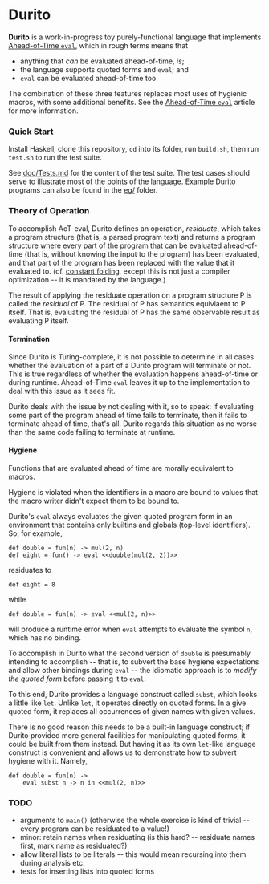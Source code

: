 Durito
======

**Durito** is a work-in-progress toy purely-functional language
that implements [Ahead-of-Time `eval`][], which in rough terms
means that

*   anything that *can* be evaluated ahead-of-time, *is*;
*   the language supports quoted forms and `eval`; and
*   `eval` can be evaluated ahead-of-time too.

The combination of these three features replaces most uses
of hygienic macros, with some additional benefits.
See the [Ahead-of-Time `eval`][] article for more information.

### Quick Start

Install Haskell, clone this repository, `cd` into its folder,
run `build.sh`, then run `test.sh` to run the test suite.

See [doc/Tests.md](doc/Tests.md) for the content of the test
suite.  The test cases should serve to illustrate most of the
points of the language.  Example Durito programs can also
be found in the [eg/](eg/) folder.

### Theory of Operation

To accomplish AoT-eval, Durito defines an operation, _residuate_,
which takes a program structure (that is, a parsed program text) and
returns a program structure where every part of the program that
can be evaluated ahead-of-time (that is, without knowing the input
to the program) has been evaluated, and that part of the program
has been replaced with the value that it evaluated to.
(cf. [constant folding][], except this is not just a compiler
optimization -- it is mandated by the language.)

The result of applying the residuate operation on a program structure
P is called the _residual_ of P.  The residual of P has semantics
equivlaent to P itself.  That is, evaluating the residual of P has
the same observable result as evaluating P itself.

#### Termination

Since Durito is Turing-complete, it is not possible to determine in
all cases whether the evaluation of a part of a Durito program will
terminate or not.  This is true regardless of whether the evaluation
happens ahead-of-time or during runtime.  Ahead-of-Time `eval` leaves
it up to the implementation to deal with this issue as it sees fit.

Durito deals with the issue by not dealing with it, so to speak:
if evaluating some part of the program ahead of time fails to
terminate, then it fails to terminate ahead of time, that's all.
Durito regards this situation as no worse than the same code failing to
terminate at runtime.

#### Hygiene

Functions that are evaluated ahead of time are morally equivalent
to macros.

Hygiene is violated when the identifiers in a macro are bound to
values that the macro writer didn't expect them to be bound to.

Durito's `eval` always evaluates the given quoted program form in
an environment that contains only builtins and globals (top-level
identifiers).  So, for example,

    def double = fun(n) -> mul(2, n)
    def eight = fun() -> eval <<double(mul(2, 2))>>

residuates to

    def eight = 8

while

    def double = fun(n) -> eval <<mul(2, n)>>

will produce a runtime error when `eval` attempts to evaluate the
symbol `n`, which has no binding.

To accomplish in Durito what the second version of `double` is
presumably intending to accomplish -- that is, to subvert the
base hygiene expectations and allow other bindings during `eval` --
the idiomatic approach is to _modify the quoted form_ before
passing it to `eval`.

To this end, Durito provides a language construct called `subst`,
which looks a little like `let`.  Unlike `let`, it operates
directly on quoted forms.  In a give quoted form, it replaces
all occurrences of given names with given values.

There is no good reason this needs to be a built-in language
construct; if Durito provided more general facilities for
manipulating quoted forms, it could be built from them instead.
But having it as its own `let`-like language construct is
convenient and allows us to demonstrate how to subvert hygiene
with it.  Namely,

    def double = fun(n) ->
        eval subst n -> n in <<mul(2, n)>>

### TODO

*   arguments to `main()` (otherwise the whole exercise is kind of trivial -- every program can be residuated to a value!)
*   minor: retain names when residuating (is this hard? -- residuate names first, mark name as residuated?)
*   allow literal lists to be literals -- this would mean recursing into them during analysis etc.
*   tests for inserting lists into quoted forms

[Ahead-of-Time `eval`]: https://github.com/cpressey/Ahead-of-Time-eval
[constant folding]: https://en.wikipedia.org/wiki/Constant_folding
